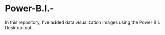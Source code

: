 # Power-B.I.-
In this repository, I've added data visualization images using the Power B.I. Desktop tool. 

